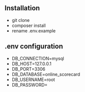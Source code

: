 ## Installation

- git clone
- composer install
- rename .env.example

## .env configuration


- DB_CONNECTION=mysql
- DB_HOST=127.0.0.1
- DB_PORT=3306
- DB_DATABASE=online_scorecard
- DB_USERNAME=root
- DB_PASSWORD=

